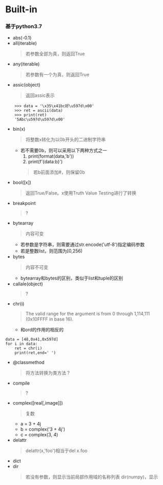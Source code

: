 # Built-in

### 基于python3.7
- abs(-0.1)
- all(iterable)
	> 若参数全部为真，则返回True
- any(iterable)
	> 若参数有一个为真，则返回True
- assic(object)
	> 返回assic表示
```
	>>> data = '\x35\x41bc好\u597d\x00'
	>>> ret = ascii(data)
	>>> print(ret)
	'5Abc\u597d\u597d\x00'
```
- bin(x)
	> 将整数x转化为以0b开头的二进制字符串
	- 若不需要0b，则可以采用以下两种方式之一
		1. print(format(data,'b'))
		2. print(f'{data:b}')
		> 若b前面添加#，则保留0b
- bool([x])
	> 返回True/False。x使用Truth Value Testing进行了转换
- breakpoint
	> ?
- bytearray
	> 内容可变
	- 若参数是字符串，则需要通过str.encode('utf-8')指定编码参数
	- 若是整数list，则范围为[0,256)
- bytes
	> 内容不可变
	- bytearray和bytes的区别，类似于list和tuple的区别
- callale(object)
	> ?
- chr(i)
	> The valid range for the argument is from 0 through 1,114,111 (0x10FFFF in base 16).
	- 和ord的作用的相反的
```
data = [48,0x41,0x597d]
for i in data:
    ret = chr(i)
    print(ret,end=' ')
```
- @classmethod
	> 将方法转换为类方法？
- compile
	> ?
- complex([real[,image]])
	> 复数
	- a = 3 + 4j
	- b = complex('3 + 4j')
	- c = complex(3, 4)
- delattr
	> delattr(x,'foo')相当于del x.foo
- dict
- dir
	> 若没有参数，则显示当前局部作用域的名称列表
	> dir(numpy)，显示